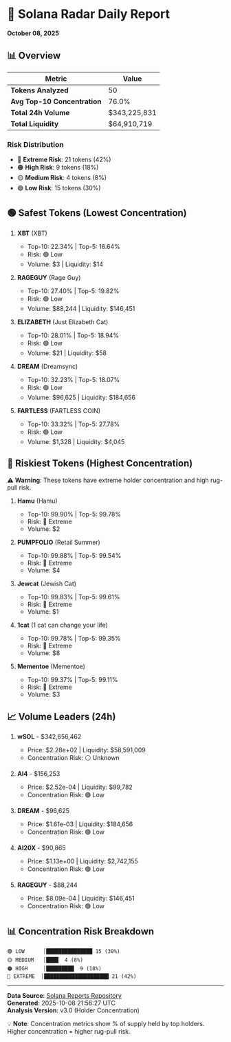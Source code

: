 # 🎯 Solana Radar Daily Report
**October 08, 2025**

## 📊 Overview

| Metric | Value |
|--------|-------|
| **Tokens Analyzed** | 50 |
| **Avg Top-10 Concentration** | 76.0% |
| **Total 24h Volume** | $343,225,831 |
| **Total Liquidity** | $64,910,719 |

### Risk Distribution
- 🔴 **Extreme Risk**: 21 tokens (42%)
- 🟠 **High Risk**: 9 tokens (18%)
- 🟡 **Medium Risk**: 4 tokens (8%)
- 🟢 **Low Risk**: 15 tokens (30%)

## 🟢 Safest Tokens (Lowest Concentration)

1. **XBT** (XBT)
   - Top-10: 22.34% | Top-5: 16.64%
   - Risk: 🟢 Low
   - Volume: $3 | Liquidity: $14

2. **RAGEGUY** (Rage Guy)
   - Top-10: 27.40% | Top-5: 19.82%
   - Risk: 🟢 Low
   - Volume: $88,244 | Liquidity: $146,451

3. **ELIZABETH** (Just Elizabeth Cat)
   - Top-10: 28.01% | Top-5: 18.94%
   - Risk: 🟢 Low
   - Volume: $21 | Liquidity: $58

4. **DREAM** (Dreamsync)
   - Top-10: 32.23% | Top-5: 18.07%
   - Risk: 🟢 Low
   - Volume: $96,625 | Liquidity: $184,656

5. **FARTLESS** (FARTLESS COIN)
   - Top-10: 33.32% | Top-5: 27.78%
   - Risk: 🟢 Low
   - Volume: $1,328 | Liquidity: $4,045

## 🔴 Riskiest Tokens (Highest Concentration)

⚠️ **Warning**: These tokens have extreme holder concentration and high rug-pull risk.

1. **Hamu** (Hamu)
   - Top-10: 99.90% | Top-5: 99.78%
   - Risk: 🔴 Extreme
   - Volume: $2

2. **PUMPFOLIO** (Retail Summer)
   - Top-10: 99.88% | Top-5: 99.54%
   - Risk: 🔴 Extreme
   - Volume: $4

3. **Jewcat** (Jewish Cat)
   - Top-10: 99.83% | Top-5: 99.61%
   - Risk: 🔴 Extreme
   - Volume: $1

4. **1cat** (1 cat can change your life)
   - Top-10: 99.78% | Top-5: 99.35%
   - Risk: 🔴 Extreme
   - Volume: $8

5. **Mementoe** (Mementoe)
   - Top-10: 99.37% | Top-5: 99.11%
   - Risk: 🔴 Extreme
   - Volume: $3

## 📈 Volume Leaders (24h)

1. **wSOL** - $342,656,462
   - Price: $2.28e+02 | Liquidity: $58,591,009
   - Concentration Risk: ⚪ Unknown

2. **AI4** - $156,253
   - Price: $2.52e-04 | Liquidity: $99,782
   - Concentration Risk: 🟢 Low

3. **DREAM** - $96,625
   - Price: $1.61e-03 | Liquidity: $184,656
   - Concentration Risk: 🟢 Low

4. **AI20X** - $90,865
   - Price: $1.13e+00 | Liquidity: $2,742,155
   - Concentration Risk: 🟢 Low

5. **RAGEGUY** - $88,244
   - Price: $8.09e-04 | Liquidity: $146,451
   - Concentration Risk: 🟢 Low

## 📊 Concentration Risk Breakdown

```
🟢 LOW      │███████████████ 15 (30%)
🟡 MEDIUM   │████  4 (8%)
🟠 HIGH     │█████████  9 (18%)
🔴 EXTREME  │█████████████████████ 21 (42%)
```

---

**Data Source**: [Solana Reports Repository](https://github.com/stelios5791/sol-reports/)  
**Generated**: 2025-10-08 21:56:27 UTC  
**Analysis Version**: v3.0 (Holder Concentration)

💡 **Note**: Concentration metrics show % of supply held by top holders. Higher concentration = higher rug-pull risk.